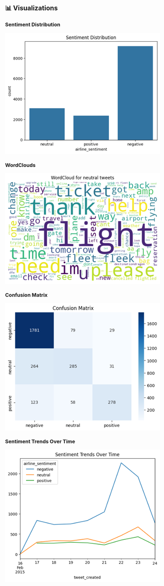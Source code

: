 
## 📊 Visualizations

### Sentiment Distribution
![Sentiment Distribution](https://github.com/asim-git-hub/Brainwave-Matrix-Solutions/blob/main/Task%202/Visualizations%20from%20EDA/Sentiment%20distribution.png)

### WordClouds 
![WordClouds](https://github.com/asim-git-hub/Brainwave-Matrix-Solutions/blob/main/Task%202/Visualizations%20from%20EDA/WordClouds.png)

### Confusion Matrix
![Confusion Matrix](https://github.com/asim-git-hub/Brainwave-Matrix-Solutions/blob/main/Task%202/Visualizations%20from%20EDA/Confusion%20Matrix.png)

### Sentiment Trends Over Time
![Sentiment Trends Over Time](https://github.com/asim-git-hub/Brainwave-Matrix-Solutions/blob/main/Task%202/Visualizations%20from%20EDA/Sentiment%20Trends%20Over%20Time.png)
